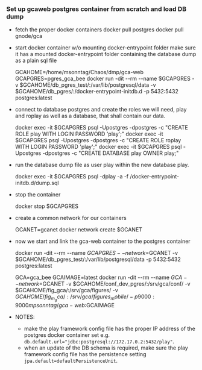 ### Set up gcaweb postgres container from scratch and load DB dump

- fetch the proper docker containers
    docker pull postgres
    docker pull gnode/gca

- start docker container w/o mounting docker-entrypoint folder
  make sure it has a mounted docker-entrypoint folder containing the database dump as a plain sql file

    GCAHOME=/home/msonntag/Chaos/dmp/gca-web
    GCAPGRES=pgres_gca_bee
    docker run -dit --rm --name $GCAPGRES -v $GCAHOME/db_pgres_test/:/var/lib/postgresql/data -v $GCAHOME/db_pgres/:/docker-entrypoint-initdb.d -p 5432:5432 postgres:latest

- connect to database postgres and create the roles we will need, play and roplay as well as a database,
  that shall contain our data.

    docker exec -it $GCAPGRES psql -Upostgres -dpostgres -c "CREATE ROLE play WITH LOGIN PASSWORD 'play';"
    docker exec -it $GCAPGRES psql -Upostgres -dpostgres -c "CREATE ROLE roplay WITH LOGIN PASSWORD 'play';"
    docker exec -it $GCAPGRES psql -Upostgres -dpostgres -c "CREATE DATABASE play OWNER play;"

- run the database dump file as user play within the new database play.

    docker exec -it $GCAPGRES psql -dplay -a -f /docker-entrypoint-initdb.d/dump.sql

- stop the container

    docker stop $GCAPGRES

- create a common network for our containers

    GCANET=gcanet
    docker network create $GCANET

- now we start and link the gca-web container to the postgres container

    docker run -dit --rm --name $GCAPGRES --network=$GCANET -v $GCAHOME/db_pgres_test/:/var/lib/postgresql/data -p 5432:5432 postgres:latest

    GCA=gca_bee
    GCAIMAGE=latest
    docker run -dit --rm --name $GCA --network=$GCANET -v $GCAHOME/conf_dev_pgres/:/srv/gca/conf/ -v $GCAHOME/fig_gca/:/srv/gca/figures/ -v $GCAHOME/fig_m_gca/:/srv/gca/figures_mobile/ -p 9000:9000 mpsonntag/gca-web:$GCAIMAGE

- NOTES:
    - make the play framework config file has the proper IP address of the postgres docker container set
        e.g. `db.default.url="jdbc:postgresql://172.17.0.2:5432/play"`.
    - when an update of the DB schema is required, make sure the play framework config file 
        has the persistence setting `jpa.default=defaultPersistenceUnit`.